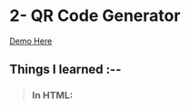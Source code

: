 # 2- QR Code Generator

[Demo Here](https://ramniwasmahala007.github.io/5_days5_Projects/2-QR_Code_Generator/)

## Things I learned :--
> ### In HTML:

